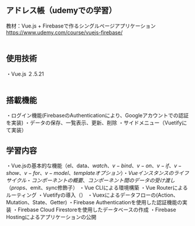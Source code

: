 ## アドレス帳（udemyでの学習）
教材：Vue.js + Firebaseで作るシングルページアプリケーション<br>
https://www.udemy.com/course/vuejs-firebase/
<br><br>

## 使用技術
・Vue.js ２.5.21
<br><br>

## 搭載機能
・ログイン機能(FirebaseのAuthenticationにより、Googleアカウントでの認証を実装)
・データの保存、一覧表示、更新、削除
・サイドメニュー（Vuetifyにて実装）

## 学習内容
・Vue.jsの基本的な機能（el、data、$watch、v-bind、v-on、v-if、v-show、v-for、v-model、templateオプション）
・Vueインスタンスのライフサイクル
・コンポーネントの概要、コンポーネント間のデータの受け渡し（props、$emit、sync修飾子）
・Vue CLIによる環境構築
・Vue Routerによるルーティング
・Vuetifyの導入（）
・Vuexによるデータフローの(Action、Mutation、State、Getter)
・Firebase Authenticationを使用した認証機能の実装
・Firebase Cloud Firestoreを使用したデータベースの作成
・Firebase Hostingによるアプリケーションの公開
